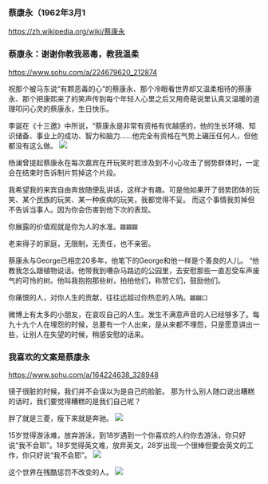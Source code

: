 ### 蔡康永（1962年3月1
https://zh.wikipedia.org/wiki/蔡康永

### 蔡康永：谢谢你教我恶毒，教我温柔
https://www.sohu.com/a/224679620_212874

祝那个被马东说“有颗恶毒的心”的蔡康永、那个冷眼看世界却又温柔相待的蔡康永、那个把康熙来了的笑声传到每个年轻人心里之后又用奇葩说里认真又温暖的道理叩问心灵的蔡康永，生日快乐。

李诞在《十三邀》中所说，“蔡康永是非常有资格有优越感的，他的生长环境、知识储备、事业上的成功、智力和脑力……他完全有资格在气势上碾压任何人，但他都没有这么做。
![](http://5b0988e595225.cdn.sohucs.com/images/20180301/909c8d7225914b7d837b6c28e9fcdb67.jpeg)

杨澜曾提起蔡康永在每次嘉宾在开玩笑时若涉及到不小心攻击了弱势群体时，一定会在结束时告诉制片剪掉这个片段。

我希望我的来宾自由奔放随便乱讲话，这样才有趣。可是他如果开了弱势团体的玩笑、某个民族的玩笑、某一种疾病的玩笑，我都觉得不妥。
而这个事情我剪掉但不告诉当事人。因为你会伤害到他下次的表现。

你展露的价值观就是你为人的水准。`龖龖龖`

老来得子的家庭，无限制，无责任，也不亲密。

蔡康永与George已相恋20多年，他笔下的George和他一样是个善良的人儿。
“他教我怎么跟植物说话。他带我到嘈杂马路边的公园里，去安慰那些一直忍受车声废气的可怜的树。他叫我抱抱那些树，拍拍他们，称赞它们，鼓励他们。

你痛恨的人，对你人生的贡献，往往远超过你热恋的人呐。`龖龖囗`

微博上有太多的小朋友，在哀叹自己的人生。发生不满意声音的人已经够多了。每九十九个人在埋怨的时候，总要有一个人出来，是从来都不埋怨，只是愿意讲出一些，让别人在失望的时候，稍感安慰的话来。

### 我喜欢的文案是蔡康永
https://www.sohu.com/a/164224638_328948

镜子很脏的时候，我们并不会误以为是自己的脸脏。
那为什么别人随口说出糟糕的话时，我们要觉得糟糕的是我们自己呢？

胖了就是三菱，瘦下来就是奔驰。
![](http://img.mp.itc.cn/upload/20170813/da451fda9ea243039474fbe5025f8347_th.jpg)

15岁觉得游泳难，放弃游泳，到18岁遇到一个你喜欢的人约你去游泳，你只好说“我不会耶”。18岁觉得英文难，放弃英文，28岁出现一个很棒但要会英文的工作，你只好说“我不会耶”。
![](http://img.mp.itc.cn/upload/20170813/31cf993b993a416f8696f3497ebf165d_th.jpg)

这个世界在残酷惩罚不改变的人。
![](http://img.mp.itc.cn/upload/20170813/c22ab4cb5d964b0785850ab9d0b768f6_th.jpg)
